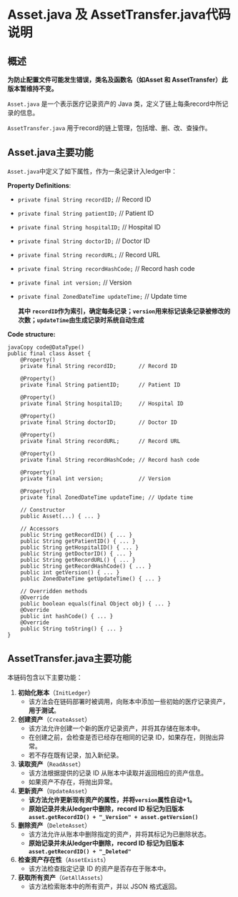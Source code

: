 # Asset.java 及 AssetTransfer.java代码说明

## 概述

**为防止配置文件可能发生错误，类名及函数名（如Asset 和 AssetTransfer）此版本暂维持不变。**

`Asset.java` 是一个表示医疗记录资产的 Java 类，定义了链上每条record中所记录的信息。

`AssetTransfer.java` 用于record的链上管理，包括增、删、改、查操作。

## Asset.java主要功能

`Asset.java`中定义了如下属性，作为一条记录计入ledger中：

**Property Definitions**:

- `private final String recordID;` // Record ID

- `private final String patientID;` // Patient ID

- `private final String hospitalID;` // Hospital ID

- `private final String doctorID;` // Doctor ID

- `private final String recordURL;` // Record URL

- `private final String recordHashCode;` // Record hash code

- `private final int version;` // Version

- `private final ZonedDateTime updateTime;` // Update time

  **其中 `recordID`作为索引，确定每条记录；`version`用来标记该条记录被修改的次数；`updateTime`由生成记录时系统自动生成**

**Code structure:**

```
javaCopy code@DataType()
public final class Asset {
    @Property()
    private final String recordID;       // Record ID

    @Property()
    private final String patientID;      // Patient ID

    @Property()
    private final String hospitalID;     // Hospital ID

    @Property()
    private final String doctorID;       // Doctor ID

    @Property()
    private final String recordURL;      // Record URL

    @Property()
    private final String recordHashCode; // Record hash code

    @Property()
    private final int version;           // Version

    @Property()
    private final ZonedDateTime updateTime; // Update time

    // Constructor
    public Asset(...) { ... }

    // Accessors
    public String getRecordID() { ... }
    public String getPatientID() { ... }
    public String getHospitalID() { ... }
    public String getDoctorID() { ... }
    public String getRecordURL() { ... }
    public String getRecordHashCode() { ... }
    public int getVersion() { ... }
    public ZonedDateTime getUpdateTime() { ... }

    // Overridden methods
    @Override
    public boolean equals(final Object obj) { ... }
    @Override
    public int hashCode() { ... }
    @Override
    public String toString() { ... }
}
```

## AssetTransfer.java主要功能

本链码包含以下主要功能：

1. **初始化账本**（`InitLedger`）
   - 该方法会在链码部署时被调用，向账本中添加一些初始的医疗记录资产，**用于测试**。
2. **创建资产**（`CreateAsset`）
   - 该方法允许创建一个新的医疗记录资产，并将其存储在账本中。
   - 在创建之前，会检查是否已经存在相同的记录 ID，如果存在，则抛出异常。
   - 若不存在既有记录，加入新纪录。
3. **读取资产**（`ReadAsset`）
   - 该方法根据提供的记录 ID 从账本中读取并返回相应的资产信息。
   - 如果资产不存在，将抛出异常。
4. **更新资产**（`UpdateAsset`）
   - **该方法允许更新现有资产的属性，并将`version`属性自动+1。**
   - **原始记录并未从ledger中删除，record ID 标记为旧版本`asset.getRecordID() + "_Version" + asset.getVersion()`**
5. **删除资产**（`DeleteAsset`）
   - 该方法允许从账本中删除指定的资产，并将其标记为已删除状态。
   - **原始记录并未从ledger中删除，record ID 标记为旧版本`asset.getRecordID() + "_Deleted"`**
6. **检查资产存在性**（`AssetExists`）
   - 该方法检查指定记录 ID 的资产是否存在于账本中。
7. **获取所有资产**（`GetAllAssets`）
   - 该方法检索账本中的所有资产，并以 JSON 格式返回。
